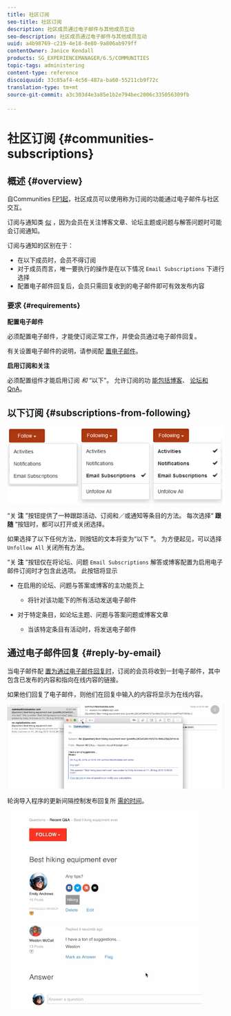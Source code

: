 ```yaml
---
title: 社区订阅
seo-title: 社区订阅
description: 社区成员通过电子邮件与其他成员互动
seo-description: 社区成员通过电子邮件与其他成员互动
uuid: a4b98769-c219-4e18-8e80-9a806ab979ff
contentOwner: Janice Kendall
products: SG_EXPERIENCEMANAGER/6.5/COMMUNITIES
topic-tags: administering
content-type: reference
discoiquuid: 33c85af4-4c56-487a-ba60-55211cb9f72c
translation-type: tm+mt
source-git-commit: a3c303d4e3a85e1b2e794bec2006c335056309fb

---
```



# 社区订阅 {#communities-subscriptions}

## 概述 {#overview}

自Communities [FP1起](deploy-communities.md#latestfeaturepack)，社区成员可以使用称为订阅的功能通过电子邮件与社区交互。

订阅与通知类 [似](notifications.md) ，因为会员在关注博客文章、论坛主题或问题与解答问题时可能会订阅通知。

订阅与通知的区别在于：

* 在以下成员时，会员不得订阅
* 对于成员而言，唯一要执行的操作是在以下情况 `Email Subscriptions` 下进行选择
* 配置电子邮件回复后，会员只需回复收到的电子邮件即可有效发布内容

### 要求 {#requirements}

**配置电子邮件**

必须配置电子邮件，才能使订阅正常工作，并使会员通过电子邮件回复。

有关设置电子邮件的说明，请参阅配 [置电子邮件](email.md)。

**启用订阅和关注**

必须配置组件才能启用订阅 *和* “以下”。 允许订阅的功 [能包括博客](blog-feature.md)、 [论坛](forum.md)[和QnA](working-with-qna.md)。

## 以下订阅 {#subscriptions-from-following}

![chlimage_1-5](assets/chlimage_1-5.png)

“关 **注** ”按钮提供了一种跟踪活动、订阅和／或通知等条目的方法。 每次选择“ **跟随** ”按钮时，都可以打开或关闭选择。

如果选择了以下任何方法，则按钮的文本将变为“以下 **”**。 为方便起见，可以选择 `Unfollow All` 关闭所有方法。

“关 **注** ”按钮仅在将论坛、问题 `Email Subscriptions` 解答或博客配置为启用电子邮件订阅时才包含此选项。 此按钮将显示

* 在启用的论坛、问题与答案或博客的主功能页上

   * 将针对该功能下的所有活动发送电子邮件

* 对于特定条目，如论坛主题、问题与答案问题或博客文章

   * 当该特定条目有活动时，将发送电子邮件

## 通过电子邮件回复 {#reply-by-email}

当电子邮件配 [置为通过电子邮件回复时](email.md#configure-polling-importer)，订阅的会员将收到一封电子邮件，其中包含已发布的内容和指向在线内容的链接。

如果他们回复了电子邮件，则他们在回复中输入的内容将显示为在线内容。

![chlimage_1-6](assets/chlimage_1-6.png)

轮询导入程序的更新间隔控制发布回复所 [需的时间](email.md#configure-polling-importer)。

![chlimage_1-7](assets/chlimage_1-7.png)

